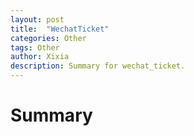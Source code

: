 ```yaml
---
layout: post
title:  "WechatTicket"
categories: Other
tags: Other
author: Xixia
description: Summary for wechat_ticket.
---
```


Summary
============
